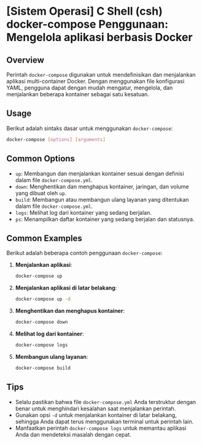 # [Sistem Operasi] C Shell (csh) docker-compose Penggunaan: Mengelola aplikasi berbasis Docker

## Overview
Perintah `docker-compose` digunakan untuk mendefinisikan dan menjalankan aplikasi multi-container Docker. Dengan menggunakan file konfigurasi YAML, pengguna dapat dengan mudah mengatur, mengelola, dan menjalankan beberapa kontainer sebagai satu kesatuan.

## Usage
Berikut adalah sintaks dasar untuk menggunakan `docker-compose`:

```bash
docker-compose [options] [arguments]
```

## Common Options
- `up`: Membangun dan menjalankan kontainer sesuai dengan definisi dalam file `docker-compose.yml`.
- `down`: Menghentikan dan menghapus kontainer, jaringan, dan volume yang dibuat oleh `up`.
- `build`: Membangun atau membangun ulang layanan yang ditentukan dalam file `docker-compose.yml`.
- `logs`: Melihat log dari kontainer yang sedang berjalan.
- `ps`: Menampilkan daftar kontainer yang sedang berjalan dan statusnya.

## Common Examples
Berikut adalah beberapa contoh penggunaan `docker-compose`:

1. **Menjalankan aplikasi**:
   ```bash
   docker-compose up
   ```

2. **Menjalankan aplikasi di latar belakang**:
   ```bash
   docker-compose up -d
   ```

3. **Menghentikan dan menghapus kontainer**:
   ```bash
   docker-compose down
   ```

4. **Melihat log dari kontainer**:
   ```bash
   docker-compose logs
   ```

5. **Membangun ulang layanan**:
   ```bash
   docker-compose build
   ```

## Tips
- Selalu pastikan bahwa file `docker-compose.yml` Anda terstruktur dengan benar untuk menghindari kesalahan saat menjalankan perintah.
- Gunakan opsi `-d` untuk menjalankan kontainer di latar belakang, sehingga Anda dapat terus menggunakan terminal untuk perintah lain.
- Manfaatkan perintah `docker-compose logs` untuk memantau aplikasi Anda dan mendeteksi masalah dengan cepat.